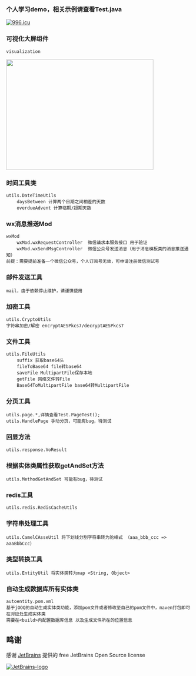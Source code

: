 ### 个人学习demo，相关示例请查看Test.java

[![996.icu](https://img.shields.io/badge/link-996.icu-red.svg)](https://996.icu)

### 可视化大屏组件
    visualization

<img src=https://p9-juejin.byteimg.com/tos-cn-i-k3u1fbpfcp/aaf0bc4ca40f44f4a2054f4e8d5260b7~tplv-k3u1fbpfcp-watermark.image width=400 height=300 />

### 时间工具类
    utils.DateTimeUtils
        daysBetween 计算两个日期之间相差的天数
        overdueAdvent 计算临期/超期天数

### wx消息推送Mod
    wxMod
        wxMod.wxRequestController  微信请求本服务接口 用于验证
        wxMod.wxSendMsgController  微信公众号发送消息（用于消息模板类的消息推送通知）
    前提：需要提前准备一个微信公众号，个人订阅号无效，可申请注册微信测试号

### 邮件发送工具
    mail，由于依赖停止维护，请谨慎使用

### 加密工具
    utils.CryptoUtils
    字符串加密/解密 encryptAESPkcs7/decryptAESPkcs7

### 文件工具
    utils.FileUtils 
        suffix 获取base64头
        fileToBase64 file转base64
        saveFile MultipartFile保存本地
        getFile 网络文件转File
        Base64ToMultipartFile base64转MultipartFile

### 分页工具
    utils.page.*,详情查看Test.PageTest();
    utils.HandlePage 手动分页，可能有bug，待测试

### 回显方法
    utils.response.VoResult

### 根据实体类属性获取getAndSet方法
    utils.MethodGetAndSet 可能有bug，待测试

### redis工具
    utils.redis.RedisCacheUtils

### 字符串处理工具
    utils.CamelCAsseUtil 将下划线分割字符串转为驼峰式 （aaa_bbb_ccc => aaaBbbCcc）
    
### 类型转换工具
    utils.EntityUtil 将实体类转为map <String, Object>

### 自动生成数据库所有实体类
    autoentity.pom.xml
    基于jOOQ的自动生成实体类功能，添加pom文件或者修改至自己的pom文件中，maven打包即可在对应处生成实体类
    需要在<build>内配置数据库信息 以及生成文件所在的位置信息

## 鸣谢

感谢 [JetBrains](https://www.jetbrains.com/?from=real-url) 提供的 free JetBrains Open Source license

[![JetBrains-logo](https://i.loli.net/2020/10/03/E4h5FZmSfnGIgap.png)](https://www.jetbrains.com/?from=real-url)